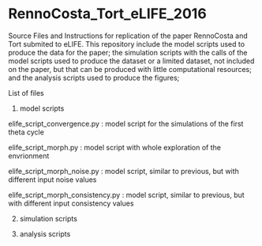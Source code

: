 # RennoCosta_Tort_eLIFE_2016

Source Files and Instructions for replication of the paper RennoCosta and Tort submited to eLIFE.
This repository include the model scripts used to produce the data for the paper; the simulation
scripts with the calls of the model scripts used to produce the dataset or a limited dataset, not
included on the paper, but that can be produced with little computational resources; and the 
analysis scripts used to produce the figures;  

List of files

1) model scripts

elife_script_convergence.py       : model script for the simulations of the first theta cycle

elife_script_morph.py             : model script with whole exploration of the envrionment

elife_script_morph_noise.py       : model script, similar to previous, but with different input noise values

elife_script_morph_consistency.py : model script, similar to previous, but with different input consistency values

2) simulation scripts

<TO BE UPLOADED>

3) analysis scripts

<TO BE UPLOADED>
